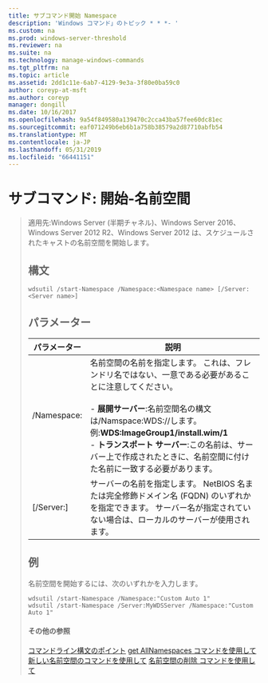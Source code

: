 ```yaml
---
title: サブコマンド開始 Namespace
description: 'Windows コマンド」のトピック * * *- '
ms.custom: na
ms.prod: windows-server-threshold
ms.reviewer: na
ms.suite: na
ms.technology: manage-windows-commands
ms.tgt_pltfrm: na
ms.topic: article
ms.assetid: 2dd1c11e-6ab7-4129-9e3a-3f80e0ba59c0
author: coreyp-at-msft
ms.author: coreyp
manager: dongill
ms.date: 10/16/2017
ms.openlocfilehash: 9a54f849580a139470c2cca43ba57fee60dc81ec
ms.sourcegitcommit: eaf071249b6eb6b1a758b38579a2d87710abfb54
ms.translationtype: MT
ms.contentlocale: ja-JP
ms.lasthandoff: 05/31/2019
ms.locfileid: "66441151"
---
```

# <a name="subcommand-start-namespace"></a>サブコマンド: 開始-名前空間

> 適用先:Windows Server (半期チャネル)、Windows Server 2016、Windows Server 2012 R2、Windows Server 2012 は、スケジュールされたキャストの名前空間を開始します。
> ## <a name="syntax"></a>構文
> ```
> wdsutil /start-Namespace /Namespace:<Namespace name> [/Server:<Server name>]
> ```
> ## <a name="parameters"></a>パラメーター
> 
> |          パラメーター          |                                                                                                                                                                                             説明                                                                                                                                                                                             |
> |-----------------------------|-----------------------------------------------------------------------------------------------------------------------------------------------------------------------------------------------------------------------------------------------------------------------------------------------------------------------------------------------------------------------------------------------------|
> | /Namespace:<Namespace name> | 名前空間の名前を指定します。 これは、フレンドリ名ではない、一意である必要があることに注意してください。<br /><br />-   **展開サーバー**:名前空間名の構文は/Namspace:WDS:<Image group>/<Image name>/<Index>します。 例:**WDS:ImageGroup1/install.wim/1**<br />-   **トランスポート サーバー**:この名前は、サーバー上で作成されたときに、名前空間に付けた名前に一致する必要があります。 |
> |   [/Server:<Server name>]   |                                                                                                           サーバーの名前を指定します。 NetBIOS 名または完全修飾ドメイン名 (FQDN) のいずれかを指定できます。 サーバー名が指定されていない場合は、ローカルのサーバーが使用されます。                                                                                                           |
> 
> ## <a name="BKMK_examples"></a>例
> 名前空間を開始するには、次のいずれかを入力します。
> ```
> wdsutil /start-Namespace /Namespace:"Custom Auto 1"
> wdsutil /start-Namespace /Server:MyWDSServer /Namespace:"Custom Auto 1"
> ```
> #### <a name="additional-references"></a>その他の参照
> [コマンドライン構文のポイント](command-line-syntax-key.md)
> [get AllNamespaces コマンドを使用して](using-the-get-allnamespaces-command.md)
> [新しい名前空間のコマンドを使用して](using-the-new-namespace-command.md)
> [名前空間の削除 コマンドを使用して](using-the-remove-namespace-command.md)
